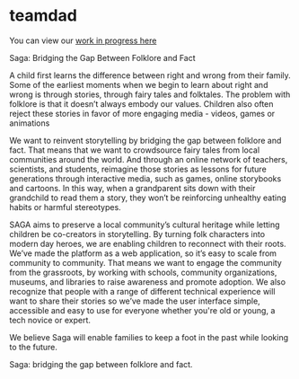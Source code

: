 # teamdad

You can view our [work in progress here](http://anneigel.com/)

Saga: Bridging the Gap Between Folklore and Fact

A child first learns the difference between right and wrong from their family. Some of the earliest moments when we begin to learn about right and wrong is through stories, through fairy tales and folktales. The problem with folklore is that it doesn’t always embody our values. Children also often reject these stories in favor of more engaging media - videos, games or animations

We want to reinvent storytelling by bridging the gap between folklore and fact. That means that we want to crowdsource fairy tales from local communities around the world. And through an online network of teachers, scientists, and students, reimagine those stories as lessons for future generations through interactive media, such as games, online storybooks and cartoons. In this way, when a grandparent sits down with their grandchild to read them a story, they won’t be reinforcing unhealthy eating habits or harmful stereotypes.

SAGA aims to preserve a local community’s cultural heritage while letting children be co-creators in storytelling. By turning folk characters into modern day heroes, we are enabling children to reconnect with their roots. We’ve made the platform as a web application, so it’s easy to scale from community to community. That means we want to engage the community from the grassroots, by working with schools, community organizations, museums, and libraries to raise awareness and promote adoption. We also recognize that people with a range of different technical experience will want to share their stories so we’ve made the user interface simple, accessible and easy to use for everyone whether you're old or young, a tech novice or expert.

We believe Saga will enable families to keep a foot in the past while looking to the future.

Saga: bridging the gap between folklore and fact. 
